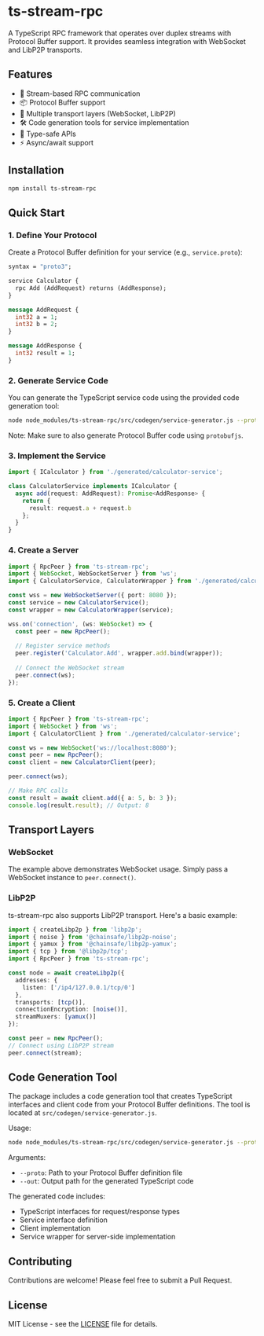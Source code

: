 # ts-stream-rpc

A TypeScript RPC framework that operates over duplex streams with Protocol Buffer support. It provides seamless integration with WebSocket and LibP2P transports.

## Features

- 🚀 Stream-based RPC communication
- 📦 Protocol Buffer support
- 🔌 Multiple transport layers (WebSocket, LibP2P)
- 🛠 Code generation tools for service implementation
- 📝 Type-safe APIs
- ⚡ Async/await support

## Installation

```bash
npm install ts-stream-rpc
```

## Quick Start

### 1. Define Your Protocol

Create a Protocol Buffer definition for your service (e.g., `service.proto`):

```protobuf
syntax = "proto3";

service Calculator {
  rpc Add (AddRequest) returns (AddResponse);
}

message AddRequest {
  int32 a = 1;
  int32 b = 2;
}

message AddResponse {
  int32 result = 1;
}
```

### 2. Generate Service Code

You can generate the TypeScript service code using the provided code generation tool:

```bash
node node_modules/ts-stream-rpc/src/codegen/service-generator.js --proto path/to/service.proto --out generated/calculator-service.ts
```

Note: Make sure to also generate Protocol Buffer code using `protobufjs`.

### 3. Implement the Service

```typescript
import { ICalculator } from './generated/calculator-service';

class CalculatorService implements ICalculator {
  async add(request: AddRequest): Promise<AddResponse> {
    return {
      result: request.a + request.b
    };
  }
}
```

### 4. Create a Server

```typescript
import { RpcPeer } from 'ts-stream-rpc';
import { WebSocket, WebSocketServer } from 'ws';
import { CalculatorService, CalculatorWrapper } from './generated/calculator-service';

const wss = new WebSocketServer({ port: 8080 });
const service = new CalculatorService();
const wrapper = new CalculatorWrapper(service);

wss.on('connection', (ws: WebSocket) => {
  const peer = new RpcPeer();
  
  // Register service methods
  peer.register('Calculator.Add', wrapper.add.bind(wrapper));
  
  // Connect the WebSocket stream
  peer.connect(ws);
});
```

### 5. Create a Client

```typescript
import { RpcPeer } from 'ts-stream-rpc';
import { WebSocket } from 'ws';
import { CalculatorClient } from './generated/calculator-service';

const ws = new WebSocket('ws://localhost:8080');
const peer = new RpcPeer();
const client = new CalculatorClient(peer);

peer.connect(ws);

// Make RPC calls
const result = await client.add({ a: 5, b: 3 });
console.log(result.result); // Output: 8
```

## Transport Layers

### WebSocket

The example above demonstrates WebSocket usage. Simply pass a WebSocket instance to `peer.connect()`.

### LibP2P

ts-stream-rpc also supports LibP2P transport. Here's a basic example:

```typescript
import { createLibp2p } from 'libp2p';
import { noise } from '@chainsafe/libp2p-noise';
import { yamux } from '@chainsafe/libp2p-yamux';
import { tcp } from '@libp2p/tcp';
import { RpcPeer } from 'ts-stream-rpc';

const node = await createLibp2p({
  addresses: {
    listen: ['/ip4/127.0.0.1/tcp/0']
  },
  transports: [tcp()],
  connectionEncryption: [noise()],
  streamMuxers: [yamux()]
});

const peer = new RpcPeer();
// Connect using LibP2P stream
peer.connect(stream);
```

## Code Generation Tool

The package includes a code generation tool that creates TypeScript interfaces and client code from your Protocol Buffer definitions. The tool is located at `src/codegen/service-generator.js`.

Usage:
```bash
node node_modules/ts-stream-rpc/src/codegen/service-generator.js --proto <proto_file> --out <output_file>
```

Arguments:
- `--proto`: Path to your Protocol Buffer definition file
- `--out`: Output path for the generated TypeScript code

The generated code includes:
- TypeScript interfaces for request/response types
- Service interface definition
- Client implementation
- Service wrapper for server-side implementation

## Contributing

Contributions are welcome! Please feel free to submit a Pull Request.

## License

MIT License - see the [LICENSE](LICENSE) file for details. 